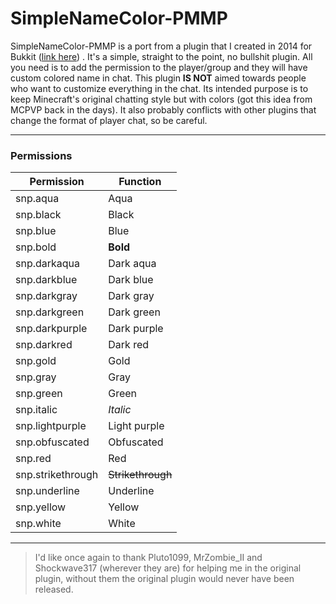 # SimpleNameColor-PMMP

SimpleNameColor-PMMP is a port from a plugin that I created in 2014 for Bukkit ([link here](https://dev.bukkit.org/projects/inamecolor)) .
It's a simple, straight to the point, no bullshit plugin. All you need is to add the permission to the player/group and they will have custom colored name in chat.
This plugin **IS NOT** aimed towards people who want to customize everything in the chat. Its intended purpose is to keep Minecraft's original chatting style but with colors (got this idea from MCPVP back in the days).
It also probably conflicts with other plugins that change the format of player chat, so be careful.

---
### Permissions
|  Permission       |  Function         |
|-------------------|-------------------|
| snp.aqua          | Aqua              |
| snp.black         | Black             |
| snp.blue          | Blue              |
| snp.bold          | **Bold**          |
| snp.darkaqua      | Dark aqua         |
| snp.darkblue      | Dark blue         |
| snp.darkgray      | Dark gray         |
| snp.darkgreen     | Dark green        |
| snp.darkpurple    | Dark purple       |
| snp.darkred       | Dark red          |
| snp.gold          | Gold              |
| snp.gray          | Gray              |
| snp.green         | Green             |
| snp.italic        | *Italic*          |
| snp.lightpurple   | Light purple      |
| snp.obfuscated    | Obfuscated        |
| snp.red           | Red               |
| snp.strikethrough | ~~Strikethrough~~ |
| snp.underline     | Underline         |
| snp.yellow        | Yellow            |
| snp.white         | White             |


---


> I'd like once again to thank Pluto1099, MrZombie_II and Shockwave317 (wherever they are) for helping me in the original plugin, without them the original plugin would never have been released.